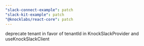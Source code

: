 ```yaml
---
"slack-connect-example": patch
"slack-kit-example": patch
"@knocklabs/react-core": patch
---
```


deprecate tenant in favor of tenantId in KnockSlackProvider and useKnockSlackClient
